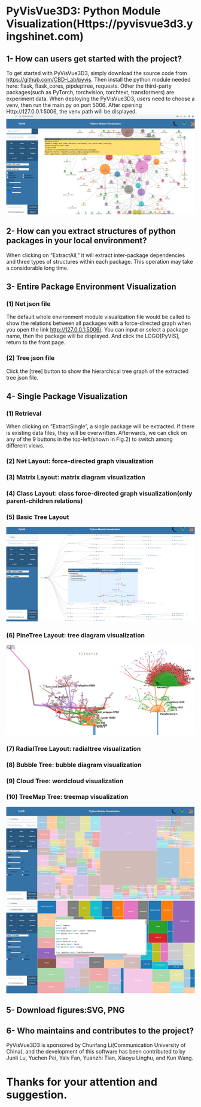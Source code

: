 # PyVisVue3D3: Python Module Visualization(Https://pyvisvue3d3.yingshinet.com)

## 1- How can users get started with the project?
To get started with PyVisVue3D3, simply download the source code from https://github.com/CBD-Lab/pyvis. Then install the python module needed here: flask, flask_cores, pipdeptree, requests. Other the third-party packages(such as PyTorch, torchvision, torchtext, transformers) are experiment data.
When deploying the PyVisVue3D3, users need to choose a venv, then run the main.py on port 5006. After opening Http://127.0.0.1:5006, the venv path will be displayed.
![Https://pyvisvue3d3.yingshinet.com](pylibsnet.png)
## 2- How can you extract structures of python packages in your local environment?
When clicking on ”ExtractAll,” it will extract inter-package dependencies and three types of structures within each package. This operation may take a considerable long time.

## 3- Entire Package Environment Visualization
### (1) Net json file
The default whole environment module visualization file would be called to show the relations between all packages with a force-directed graph when you open the link http://127.0.0.1:5006/.
You can input or select a package name, then the package will be displayed.  And click the LOGO[PyVIS], return to the front page.
### (2) Tree json file
Click the [tree] button to show the hierarchical tree graph of the extracted tree json file.
## 4- Single Package Visualization

### (1) Retrieval
When clicking on ”ExtractSingle”, a single package will be extracted. If there is existing data files, they will be overwritten. Afterwards, we can click on any of the 9 buttons in the top-left(shown in Fig.2) to switch among different views.

### (2) Net Layout: force-directed graph visualization
### (3) Matrix Layout: matrix diagram visualization
### (4) Class Layout: class force-directed graph visualization(only parent-children relations)
### (5) Basic Tree Layout
![Https://pyvisvue3d3.yingshinet.com](Tree-PyTorch.png)
### (6) PineTree Layout: tree diagram visualization
![Https://pyvisvue3d3.yingshinet.com](pinetree.png)
### (7) RadialTree Layout: radialtree visualization
### (8) Bubble Tree: bubble diagram visualization
### (9) Cloud Tree: wordcloud visualization
### (10) TreeMap Tree: treemap visualization
![Https://pyvisvue3d3.yingshinet.com](TreeMap-Torchvision-TorchText.png)
## 5- Download figures:SVG, PNG
## 6- Who maintains and contributes to the project?
PyVisVue3D3 is sponsored by Chunfang Li(Communication University of China), and the development of this software has been contributed to by Junli Lu, Yuchen Pei, Yalv Fan, Yuanzhi Tian, Xiaoyu Linghu, and Kun Wang.

# Thanks for your attention and suggestion.
